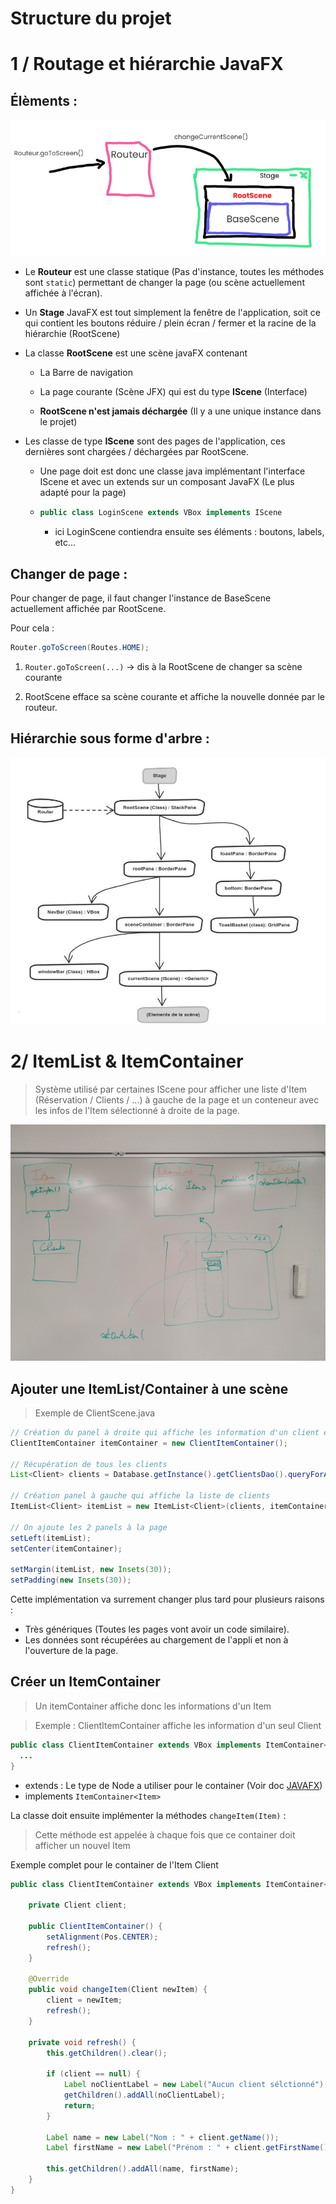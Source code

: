 # Structure du projet

# 1 / Routage et hiérarchie JavaFX

## Élèments :

![](./assets/2022-02-13-11-56-10-image.png)

- Le **Routeur** est une classe statique (Pas d'instance, toutes les méthodes sont `static`) permettant de changer la page (ou scène actuellement affichée à l'écran).

- Un **Stage** JavaFX est tout simplement la fenêtre de l'application, soit ce qui contient les boutons réduire / plein écran / fermer et la racine de la hiérarchie (RootScene)

- La classe **RootScene** est une scène javaFX contenant
  
  - La Barre de navigation
  
  - La page courante (Scène JFX) qui est du type **IScene** (Interface)
  
  - **RootScene n'est jamais déchargée** (Il y a une unique instance dans le projet)

- Les classe de type **IScene** sont des pages de l'application, ces dernières sont chargées / déchargées par RootScene.
  
  - Une page doit est donc une classe java implémentant l'interface IScene et avec un extends sur un composant JavaFX (Le plus adapté pour la page)

  - ```java
    public class LoginScene extends VBox implements IScene
    ```
    
    - ici LoginScene contiendra ensuite ses éléments : boutons, labels, etc...

## Changer de page :

Pour changer de page, il faut changer l'instance de BaseScene actuellement affichée par RootScene.

Pour cela : 

```java
Router.goToScreen(Routes.HOME);
```

1. `Router.goToScreen(...)` -> dis à la RootScene de changer sa scène courante

2.  RootScene efface sa scène courante et affiche la nouvelle donnée par le routeur.

## Hiérarchie sous forme d'arbre :

![](./assets/structure-diag.jpg)

# 2/ ItemList & ItemContainer

> Système utilisé par certaines IScene pour afficher une liste d'Item (Réservation / Clients / ...) à gauche de la page et un conteneur avec les infos de l'Item sélectionné à droite de la page.

![](./assets/itemlist_reu.jpg)

## Ajouter une ItemList/Container à une scène
> Exemple de ClientScene.java

```java
// Création du panel à droite qui affiche les information d'un client en particulié
ClientItemContainer itemContainer = new ClientItemContainer();

// Récupération de tous les clients
List<Client> clients = Database.getInstance().getClientsDao().queryForAll();

// Création panel à gauche qui affiche la liste de clients
ItemList<Client> itemList = new ItemList<Client>(clients, itemContainer);

// On ajoute les 2 panels à la page
setLeft(itemList);
setCenter(itemContainer);

setMargin(itemList, new Insets(30));
setPadding(new Insets(30));
```
Cette implémentation va surrement changer plus tard pour plusieurs raisons :
- Très génériques (Toutes les pages vont avoir un code similaire).
- Les données sont récupérées au chargement de l'appli et non à l'ouverture de la page.

## Créer un ItemContainer

> Un itemContainer affiche donc les informations d'un Item


> Exemple : ClientItemContainer affiche les information d'un seul Client
```java
public class ClientItemContainer extends VBox implements ItemContainer<Client> {
  ...
}
```

- extends : Le type de Node a utiliser pour le container (Voir doc [JAVAFX](./JAVAFX.md))
- implements `ItemContainer<Item>`

La classe doit ensuite implémenter la méthodes `changeItem(Item)` :

> Cette méthode est appelée à chaque fois que ce container doit afficher un nouvel Item

Exemple complet pour le container de l'Item Client
```java
public class ClientItemContainer extends VBox implements ItemContainer<Client> {

    private Client client;

    public ClientItemContainer() {
        setAlignment(Pos.CENTER);
        refresh();
    }

    @Override
    public void changeItem(Client newItem) {
        client = newItem;
        refresh();
    }

    private void refresh() {
        this.getChildren().clear();

        if (client == null) {
            Label noClientLabel = new Label("Aucun client sélctionné");
            getChildren().addAll(noClientLabel);
            return;
        }

        Label name = new Label("Nom : " + client.getName());
        Label firstName = new Label("Prénom : " + client.getFirstName());

        this.getChildren().addAll(name, firstName);
    }
}
```